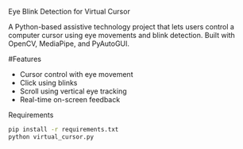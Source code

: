  Eye Blink Detection for Virtual Cursor

A Python-based assistive technology project that lets users control a computer cursor using eye movements and blink detection. Built with OpenCV, MediaPipe, and PyAutoGUI.

#Features
- Cursor control with eye movement
- Click using blinks
- Scroll using vertical eye tracking
- Real-time on-screen feedback

 Requirements
```bash
pip install -r requirements.txt
python virtual_cursor.py

